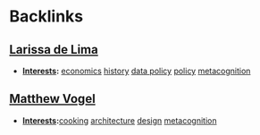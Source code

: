 
# Backlinks
## [Larissa de Lima](<Larissa de Lima.md>)
- **[Interests](<Interests.md>):** [economics](<economics.md>) [history](<history.md>) [data policy](<data policy.md>) [policy](<policy.md>) [metacognition](<metacognition.md>)

## [Matthew Vogel](<Matthew Vogel.md>)
- **[Interests](<Interests.md>):**[cooking](<cooking.md>) [architecture](<architecture.md>) [design](<design.md>) [metacognition](<metacognition.md>)

